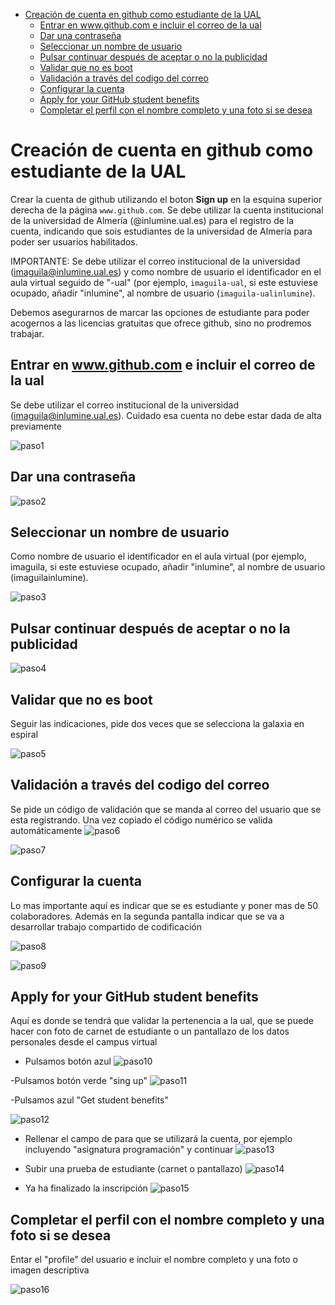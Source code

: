 <!-- TOC -->

- [Creación de cuenta en github como estudiante de la UAL](#creación-de-cuenta-en-github-como-estudiante-de-la-ual)
  - [Entrar en www.github.com e incluir el correo de la ual](#entrar-en-wwwgithubcom-e-incluir-el-correo-de-la-ual)
  - [Dar una contraseña](#dar-una-contraseña)
  - [Seleccionar un nombre de usuario](#seleccionar-un-nombre-de-usuario)
  - [Pulsar continuar después de aceptar o no la publicidad](#pulsar-continuar-después-de-aceptar-o-no-la-publicidad)
  - [Validar que no es boot](#validar-que-no-es-boot)
  - [Validación a través del codigo del correo](#validación-a-través-del-codigo-del-correo)
  - [Configurar la cuenta](#configurar-la-cuenta)
  - [Apply for your GitHub student benefits](#apply-for-your-github-student-benefits)
  - [Completar el perfil con el nombre completo y una foto si se desea](#completar-el-perfil-con-el-nombre-completo-y-una-foto-si-se-desea)

<!-- /TOC -->


# Creación de cuenta en github como estudiante de la UAL

Crear la cuenta de github utilizando el boton **Sign up** en la esquina superior derecha de la página ```www.github.com```. Se debe utilizar la cuenta institucional de la universidad de Almería (@inlumine.ual.es) para el registro de la cuenta, indicando que sois estudiantes de la universidad de Almería para poder ser usuarios habilitados.

IMPORTANTE: Se debe utilizar el correo institucional de la universidad (imaguila@inlumine.ual.es) y como nombre de usuario el identificador en el aula virtual seguido de "-ual" (por ejemplo, ```imaguila-ual```, si este estuviese ocupado, añadir "inlumine", al nombre de usuario (```imaguila-ualinlumine```).

Debemos asegurarnos de marcar las opciones de estudiante para poder acogernos a las licencias gratuitas que ofrece github, sino no prodremos trabajar.


## Entrar en www.github.com e incluir el correo de la ual
 Se debe utilizar el correo institucional de la universidad (imaguila@inlumine.ual.es). Cuidado esa cuenta no debe estar dada de alta previamente

![paso1](inicio/ini1.png)

## Dar una contraseña

![paso2](inicio/ini2.png)

## Seleccionar un nombre de usuario
Como nombre de usuario el identificador en el aula 
virtual (por ejemplo, imaguila, si este 
estuviese ocupado, añadir "inlumine", al nombre de usuario (imaguilainlumine).


![paso3](inicio/ini3.png)


## Pulsar continuar después de aceptar o no la publicidad

![paso4](inicio/ini4.png)

## Validar que no es boot
Seguir las indicaciones, pide dos veces que se selecciona la galaxia en espiral

![paso5](inicio/ini5.png)

## Validación a través del codigo del correo
Se pide un código de validación que se manda al correo del usuario que se esta registrando. Una vez copiado el código numérico se valida automáticamente
![paso6](inicio/ini6.png)

![paso7](inicio/ini7.png)

## Configurar la cuenta

Lo mas importante aquí es indicar que se es estudiante y poner mas de 50 colaboradores. Además en la segunda pantalla indicar que se va a desarrollar trabajo compartido de codificación

![paso8](inicio/ini8.png)


![paso9](inicio/ini9.png)

## Apply for your GitHub student benefits

Aquí es donde se tendrá que validar la pertenencia a la ual, que se puede hacer con foto de carnet de estudiante o un pantallazo de los datos personales desde el campus virtual

- Pulsamos botón azul
![paso10](inicio/ini10.png)

-Pulsamos botón verde "sing up"
![paso11](inicio/ini11.png)

-Pulsamos azul "Get student benefits"

![paso12](inicio/ini12.png)

- Rellenar el campo de para que se utilizará la cuenta, por ejemplo incluyendo "asignatura programación" y continuar
![paso13](inicio/ini13.png)

- Subir una prueba de estudiante (carnet o pantallazo)
![paso14](inicio/ini14.png)

- Ya ha finalizado la inscripción 
![paso15](inicio/ini15.png)

## Completar el perfil con el nombre completo y una foto si se desea

Entar el "profile" del usuario e incluir el nombre completo y una foto o imagen descriptiva 

![paso16](inicio/ini16.png)
